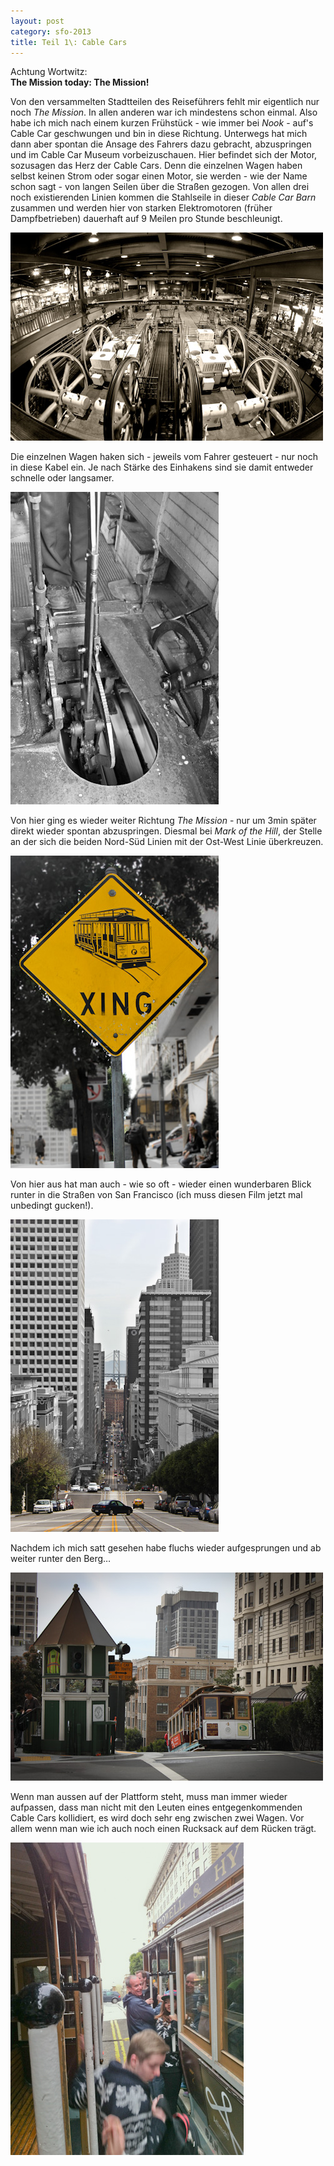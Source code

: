 ```yaml
---
layout: post
category: sfo-2013
title: Teil 1\: Cable Cars
---
```


Achtung Wortwitz:  
**The Mission today: The Mission!**

Von den versammelten Stadtteilen des Reiseführers fehlt mir eigentlich nur noch *The Mission*. In allen anderen war ich mindestens schon einmal. Also habe ich mich nach einem kurzen Frühstück - wie immer bei *Nook* - auf's Cable Car geschwungen und bin in diese Richtung. Unterwegs hat mich dann aber spontan die Ansage des Fahrers dazu gebracht, abzuspringen und im Cable Car Museum vorbeizuschauen. Hier befindet sich der Motor, sozusagen das Herz der Cable Cars. Denn die einzelnen Wagen haben selbst keinen Strom oder sogar einen Motor, sie werden - wie der Name schon sagt - von langen Seilen über die Straßen gezogen. Von allen drei noch existierenden Linien kommen die Stahlseile in dieser *Cable Car Barn* zusammen und werden hier von starken Elektromotoren (früher Dampfbetrieben) dauerhaft auf 9 Meilen pro Stunde beschleunigt.

![Cable Car Barn - Kabel](/images-blog/sfo-2013/20130319_1.jpg)

Die einzelnen Wagen haken sich - jeweils vom Fahrer gesteuert - nur noch in diese Kabel ein. Je nach Stärke des Einhakens sind sie damit entweder schnelle oder langsamer.

![Cable Car - Mechanik](/images-blog/sfo-2013/20130319_2.jpg)

Von hier ging es wieder weiter Richtung *The Mission* - nur um 3min später direkt wieder spontan abzuspringen. Diesmal bei _Mark of the Hill_, der Stelle an der sich die beiden Nord-Süd Linien mit der Ost-West Linie überkreuzen.

![Cable Car - XING](/images-blog/sfo-2013/20130319_3.jpg)

Von hier aus hat man auch - wie so oft - wieder einen wunderbaren Blick runter in die Straßen von San Francisco (ich muss diesen Film jetzt mal unbedingt gucken!).

![Streets of San Francisco](/images-blog/sfo-2013/20130319_6.jpg)

Nachdem ich mich satt gesehen habe fluchs wieder aufgesprungen und ab weiter runter den Berg…

![Cable Car - Downhill](/images-blog/sfo-2013/20130319_4.jpg)

Wenn man aussen auf der Plattform steht, muss man immer wieder aufpassen, dass man nicht mit den Leuten eines entgegenkommenden Cable Cars kollidiert, es wird doch sehr eng zwischen zwei Wagen. Vor allem wenn man wie ich auch noch einen Rucksack auf dem Rücken trägt.

![Cable Car - Close Encounter](/images-blog/sfo-2013/20130319_5.jpg)